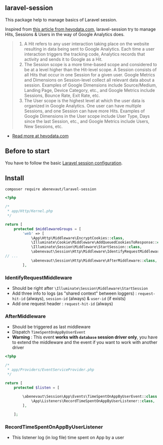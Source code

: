 ## laravel-session

This package help to manage basics of Laravel session.

Inspired from [this article from hevodata.com](https://hevodata.com/learn/google-metrics/#:~:text=A%20Google%20Dimension%20in%20Google,sort%20data%20as%20per%20requirements.), laravel-session try to manage Hits, Sessions & Users in the way of Google Analytics does.

> 1) A Hit refers to any user interaction taking place on the website resulting in data being sent to Google Analytics. Each time a user interaction triggers the tracking code, Analytics records that activity and sends it to Google as a Hit.
> 2) The Session scope is a more time-based scope and considered to be at a level higher than the Hit-level scope. A Session consists of all Hits that occur in one Session for a given user. Google Metrics and Dimensions on Session-level collect all relevant data about a session. Examples of Google Dimensions include Source/Medium, Landing Page, Device Category, etc., and Google Metrics include Sessions, Bounce Rate, Exit Rate, etc.
> 3) The User scope is the highest level at which the user data is organized in Google Analytics. One user can have multiple Sessions, and one Session can have more Hits. Examples of Google Dimensions in the User scope include User Type, Days since the last Session, etc., and Google Metrics include Users, New Sessions, etc.

- [Read more at hevodata.com](https://hevodata.com/learn/google-metrics/#:~:text=A%20Google%20Dimension%20in%20Google,sort%20data%20as%20per%20requirements.)

## Before to start

You have to follow the basic [Laravel session configuration](https://laravel.com/docs/9.x/session#configuration).

## Install

```shell
composer require abenevaut/laravel-session
```

```php
<?php

/*
 * app/Http/Kernel.php
 */

return [
    protected $middlewareGroups = [
        'web' => [
            \App\Http\Middleware\EncryptCookies::class,
            \Illuminate\Cookie\Middleware\AddQueuedCookiesToResponse::class,
            \Illuminate\Session\Middleware\StartSession::class,
            \abenevaut\Session\Http\Middleware\IdentifyRequestMiddleware::class,
// ...
            \abenevaut\Session\Http\Middleware\AfterMiddleware::class,
        ],
```

### IdentifyRequestMiddleware

- Should be right after `\Illuminate\Session\Middleware\StartSession`
- Add three info to logs (as "shared context" between loggers) : `request-hit-id` (always), `session-id` (always) & `user-id` (if exists)
- Add one request header : `request-hit-id` (always)

### AfterMiddleware

- Should be triggered as last middleware
- Dispatch `TimeSpentOnAppByUserEvent`
- **Warning** : This event **works with `database` session driver only**, you have to extend the middleware and the event if you want to work with another driver 

```php
<?php

/*
 * app/Providers/EventServiceProvider.php
 */

return [
    protected $listen = [
        
        \abenevaut\Session\App\Events\TimeSpentOnAppByUserEvent::class => [
            \App\Listeners\RecordTimeSpentOnAppByUserListener::class,
        ],

    ];
```

### RecordTimeSpentOnAppByUserListener

- This listener log (in log file) time spent on App by a user

